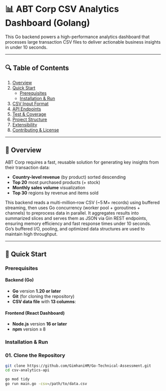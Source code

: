 # 📊 ABT Corp CSV Analytics Dashboard (Golang)

This Go backend powers a high-performance analytics dashboard that processes large transaction CSV files to deliver actionable business insights in under 10 seconds.

---

## 🔍 Table of Contents

1. [Overview](#overview)  
2. [Quick Start](#quick-start)  
   - [Prerequisites](#prerequisites)  
   - [Installation & Run](#installation--run)  
3. [CSV Input Format](#csv-input-format)  
4. [API Endpoints](#api-endpoints)  
5. [Test & Coverage](#test--coverage)  
6. [Project Structure](#project-structure)  
7. [Extensibility](#extensibility)  
8. [Contributing & License](#contributing--license)  

---

## 📌 Overview

ABT Corp requires a fast, reusable solution for generating key insights from their transaction data:

- **Country-level revenue** (by product) sorted descending  
- **Top 20** most purchased products (+ stock)  
- **Monthly sales volume** visualization  
- **Top 30** regions by revenue and items sold  

This backend reads a multi-million‑row CSV (~5 M+ records) using buffered streaming, then uses Go concurrency (worker pool + goroutines + channels) to preprocess data in parallel. It aggregates results into summarized slices and serves them as JSON via Gin REST endpoints, ensuring memory efficiency and fast response times under 10 seconds. Go’s buffered I/O, pooling, and optimized data structures are used to maintain high throughput.


---

## 🚀 Quick Start

### Prerequisites

#### Backend (Go)
- **Go** version **1.20 or later**
- **Git** (for cloning the repository)
- **CSV data file** with **13 columns**:

#### Frontend (React Dashboard)
- **Node.js** version **16 or later**
- **npm** version ≥ 8

### Installation & Run

### 01. Clone the Repository
```bash
git clone https://github.com/GimhaniHM/Go-Technical-Assessment.git
cd csv-analytics-api

go mod tidy
go run main.go -csv=/path/to/data.csv
